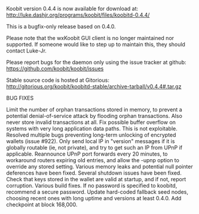 Koobit version 0.4.4 is now available for download at:
http://luke.dashjr.org/programs/koobit/files/koobitd-0.4.4/

This is a bugfix-only release based on 0.4.0.

Please note that the wxKoobit GUI client is no longer maintained nor supported. If someone would like to step up to maintain this, they should contact Luke-Jr.

Please report bugs for the daemon only using the issue tracker at github:
https://github.com/koobit/koobit/issues

Stable source code is hosted at Gitorious:
http://gitorious.org/koobit/koobitd-stable/archive-tarball/v0.4.4#.tar.gz

BUG FIXES

Limit the number of orphan transactions stored in memory, to prevent a potential denial-of-service attack by flooding orphan transactions. Also never store invalid transactions at all.
Fix possible buffer overflow on systems with very long application data paths. This is not exploitable.
Resolved multiple bugs preventing long-term unlocking of encrypted wallets (issue #922).
Only send local IP in "version" messages if it is globally routable (ie, not private), and try to get such an IP from UPnP if applicable.
Reannounce UPnP port forwards every 20 minutes, to workaround routers expiring old entries, and allow the -upnp option to override any stored setting.
Various memory leaks and potential null pointer deferences have been
fixed.
Several shutdown issues have been fixed.
Check that keys stored in the wallet are valid at startup, and if not,
report corruption.
Various build fixes.
If no password is specified to koobitd, recommend a secure password.
Update hard-coded fallback seed nodes, choosing recent ones with long uptime and versions at least 0.4.0.
Add checkpoint at block 168,000.

